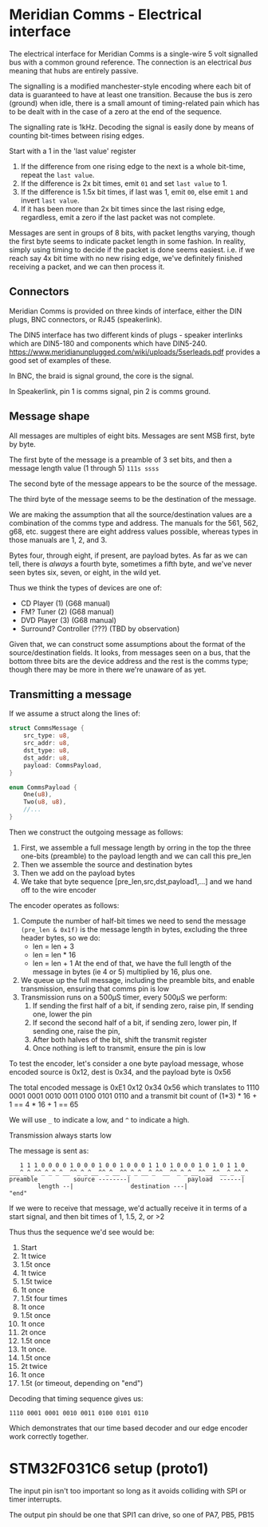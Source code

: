 # Meridian Comms - Electrical interface

The electrical interface for Meridian Comms is a single-wire 5 volt signalled bus with a common ground reference.
The connection is an electrical _bus_ meaning that hubs are entirely passive.

The signalling is a modified manchester-style encoding where each bit of data is guaranteed to have at least
one transition. Because the bus is zero (ground) when idle, there is a small amount of timing-related pain which
has to be dealt with in the case of a zero at the end of the sequence.

The signalling rate is 1kHz. Decoding the signal is easily done by means of counting bit-times between rising edges.

Start with a 1 in the 'last value' register

1. If the difference from one rising edge to the next is a whole bit-time, repeat the `last value`.
2. If the difference is 2x bit times, emit `01` and set `last value` to 1.
3. If the difference is 1.5x bit times, if last was 1, emit `00`, else emit `1` and invert `last value`.
4. If it has been more than 2x bit times since the last rising edge, regardless, emit a zero if the last packet was not complete.

Messages are sent in groups of 8 bits, with packet lengths varying, though the first byte seems to indicate packet length
in some fashion. In reality, simply using timing to decide if the packet is done seems easiest. i.e. if we reach say 4x bit time
with no new rising edge, we've definitely finished receiving a packet, and we can then process it.

## Connectors

Meridian Comms is provided on three kinds of interface, either the DIN plugs, BNC connectors, or RJ45 (speakerlink).

The DIN5 interface has two different kinds of plugs - speaker interlinks which are DIN5-180 and components which
have DIN5-240. <https://www.meridianunplugged.com/wiki/uploads/5serleads.pdf> provides a good set of examples of these.

In BNC, the braid is signal ground, the core is the signal.

In Speakerlink, pin 1 is comms signal, pin 2 is comms ground.

## Message shape

All messages are multiples of eight bits. Messages are sent MSB first, byte by byte.

The first byte of the message is a preamble of 3 set bits, and then a message
length value (1 through 5) `111s ssss`

The second byte of the message appears to be the source of the message.

The third byte of the message seems to be the destination of the message.

We are making the assumption that all the source/destination values are a combination
of the comms type and address. The manuals for the 561, 562, g68, etc. suggest
there are eight address values possible, whereas types in those manuals are 1, 2,
and 3.

Bytes four, through eight, if present, are payload bytes. As far as we can tell,
there is _always_ a fourth byte, sometimes a fifth byte, and we've never seen
bytes six, seven, or eight, in the wild yet.

Thus we think the types of devices are one of:

- CD Player (1) (G68 manual)
- FM? Tuner (2) (G68 manual)
- DVD Player (3) (G68 manual)
- Surround? Controller (???) (TBD by observation)

Given that, we can construct some assumptions about the format of the source/destination
fields. It looks, from messages seen on a bus, that the bottom three bits are the device
address and the rest is the comms type; though there may be more in there we're unaware of
as yet.

## Transmitting a message

If we assume a struct along the lines of:

```rust
struct CommsMessage {
    src_type: u8,
    src_addr: u8,
    dst_type: u8,
    dst_addr: u8,
    payload: CommsPayload,
}

enum CommsPayload {
    One(u8),
    Two(u8, u8),
    //...
}
```

Then we construct the outgoing message as follows:

1. First, we assemble a full message length by orring in the top
   the three one-bits (preamble) to the payload length and we
   can call this pre_len
2. Then we assemble the source and destination bytes
3. Then we add on the payload bytes
4. We take that byte sequence [pre_len,src,dst,payload1,...] and we
   hand off to the wire encoder

The encoder operates as follows:

1. Compute the number of half-bit times we need to send the message
   `(pre_len & 0x1f)` is the message length in bytes, excluding the
   three header bytes, so we do:
   - len = len + 3
   - len = len \* 16
   - len = len + 1
     At the end of that, we have the full length of the message
     in bytes (ie 4 or 5) multiplied by 16, plus one.
2. We queue up the full message, including the preamble bits, and
   enable transmission, ensuring that comms pin is low
3. Transmission runs on a 500µS timer, every 500µS we perform:
   1. If sending the first half of a bit, if sending zero, raise pin,
      If sending one, lower the pin
   2. If second the second half of a bit, if sending zero, lower pin,
      If sending one, raise the pin,
   3. After both halves of the bit, shift the transmit register
   4. Once nothing is left to transmit, ensure the pin is low

To test the encoder, let's consider a one byte payload message,
whose encoded source is 0x12, dest is 0x34, and the payload
byte is 0x56

The total encoded message is 0xE1 0x12 0x34 0x56 which translates
to 1110 0001 0001 0010 0011 0100 0101 0110 and a transmit bit
count of (1*3) * 16 + 1 == 4 \* 16 + 1 == 65

We will use `_` to indicate a low, and `^` to indicate a high.

Transmission always starts low

The message is sent as:

```
   1 1 1 0 0 0 0 1 0 0 0 1 0 0 1 0 0 0 1 1 0 1 0 0 0 1 0 1 0 1 1 0
___^_^_^^_^_^_^__^^_^_^__^^_^__^^_^_^__^_^^__^^_^_^__^^__^^__^_^^_^
preamble          source --------|                payload  ------|
        length --|                destination ---|                "end"
```

If we were to receive that message, we'd actually receive it in
terms of a start signal, and then bit times of 1, 1.5, 2, or >2

Thus thus the sequence we'd see would be:

1. Start
2. 1t twice
3. 1.5t once
4. 1t twice
5. 1.5t twice
6. 1t once
7. 1.5t four times
8. 1t once
9. 1.5t once
10. 1t once
11. 2t once
12. 1.5t once
13. 1t once.
14. 1.5t once
15. 2t twice
16. 1t once
17. 1.5t (or timeout, depending on "end")

Decoding that timing sequence gives us:

```
1110 0001 0001 0010 0011 0100 0101 0110
```

Which demonstrates that our time based decoder and our
edge encoder work correctly together.

# STM32F031C6 setup (proto1)

The input pin isn't too important so long as it avoids
colliding with SPI or timer interrupts.

The output pin should be one that SPI1 can drive, so
one of PA7, PB5, PB15
